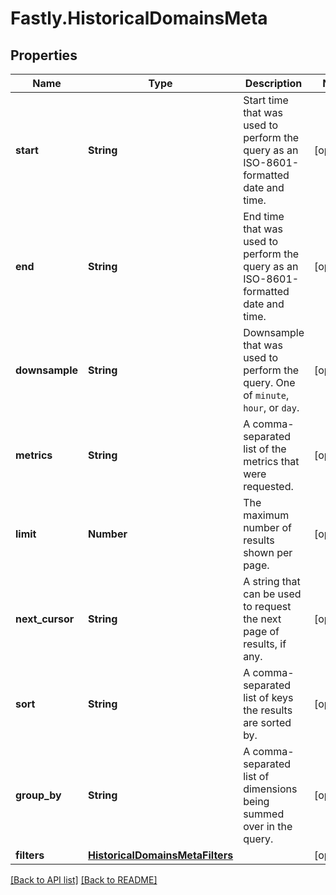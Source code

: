 # Fastly.HistoricalDomainsMeta

## Properties

Name | Type | Description | Notes
------------ | ------------- | ------------- | -------------
**start** | **String** | Start time that was used to perform the query as an ISO-8601-formatted date and time. | [optional] 
**end** | **String** | End time that was used to perform the query as an ISO-8601-formatted date and time. | [optional] 
**downsample** | **String** | Downsample that was used to perform the query. One of `minute`, `hour`, or `day`. | [optional] 
**metrics** | **String** | A comma-separated list of the metrics that were requested. | [optional] 
**limit** | **Number** | The maximum number of results shown per page. | [optional] 
**next_cursor** | **String** | A string that can be used to request the next page of results, if any. | [optional] 
**sort** | **String** | A comma-separated list of keys the results are sorted by. | [optional] 
**group_by** | **String** | A comma-separated list of dimensions being summed over in the query. | [optional] 
**filters** | [**HistoricalDomainsMetaFilters**](HistoricalDomainsMetaFilters.md) |  | [optional] 


[[Back to API list]](../../README.md#endpoints) [[Back to README]](../../README.md)
